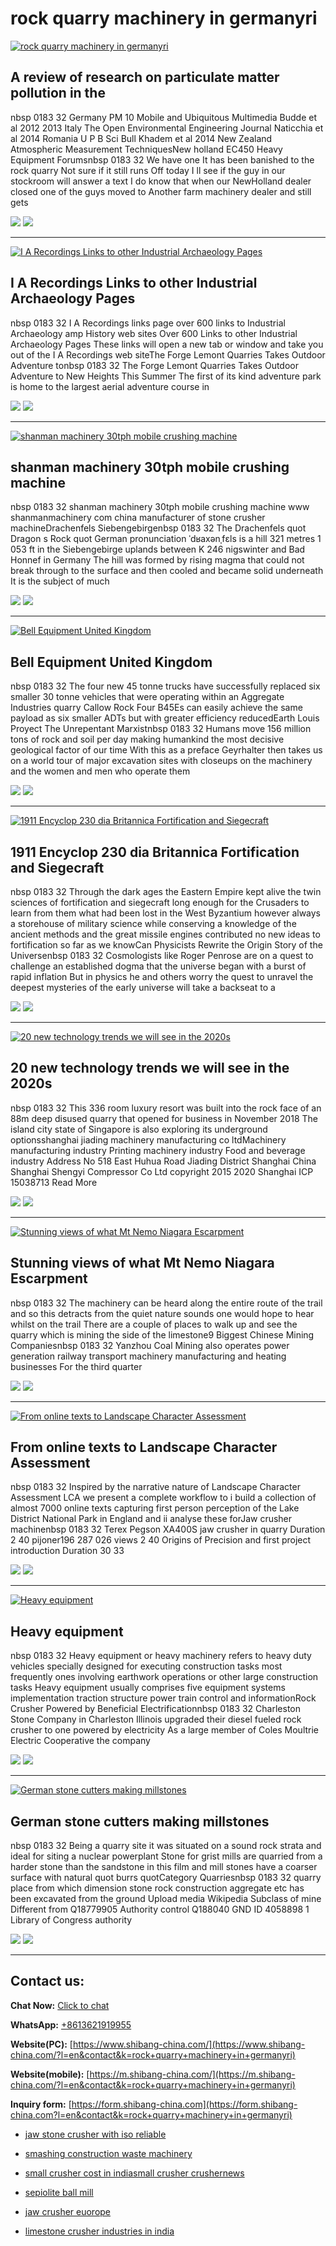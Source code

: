 # rock quarry machinery in germanyri

<a href="https://swt.shibang-china.com/?l=en&img&k=rock+quarry+machinery+in+germanyri" target="_blank">![rock quarry machinery in germanyri](http://static.shibang-china.com/all-800x300/1282.jpg)</a>

## A review of research on particulate matter pollution in the
nbsp 0183 32 Germany PM 10 Mobile and Ubiquitous Multimedia Budde et al 2012 2013 Italy The Open Environmental Engineering Journal Naticchia et al 2014 Romania U P B Sci Bull Khadem et al 2014 New Zealand Atmospheric Measurement TechniquesNew holland EC450 Heavy Equipment Forumsnbsp 0183 32 We have one It has been banished to the rock quarry Not sure if it still runs Off today I ll see if the guy in our stockroom will answer a text I do know that when our NewHolland dealer closed one of the guys moved to Another farm machinery dealer and still gets


<a href="https://whatsapp.shibangsoft.com/WhatsApp.php" target="_blank" title="WhatsApp">![](http://static.shibang-china.com/icon/whatsapp.png)</a> <a href="https://swt.shibang-china.com/?l=en&icon&k=rock+quarry+machinery+in+germanyri" target="_blank">![](http://static.shibang-china.com/icon/chat-en.png)</a>

---

<a href="https://swt.shibang-china.com/?l=en&img&k=rock+quarry+machinery+in+germanyri" target="_blank">![I A Recordings Links to other Industrial Archaeology Pages](http://static.shibang-china.com/all-800x300/621.jpg)</a>

## I A Recordings Links to other Industrial Archaeology Pages
nbsp 0183 32 I A Recordings links page over 600 links to Industrial Archaeology amp History web sites Over 600 Links to other Industrial Archaeology Pages These links will open a new tab or window and take you out of the I A Recordings web siteThe Forge Lemont Quarries Takes Outdoor Adventure tonbsp 0183 32 The Forge Lemont Quarries Takes Outdoor Adventure to New Heights This Summer The first of its kind adventure park is home to the largest aerial adventure course in


<a href="https://whatsapp.shibangsoft.com/WhatsApp.php" target="_blank" title="WhatsApp">![](http://static.shibang-china.com/icon/whatsapp.png)</a> <a href="https://swt.shibang-china.com/?l=en&icon&k=rock+quarry+machinery+in+germanyri" target="_blank">![](http://static.shibang-china.com/icon/chat-en.png)</a>

---

<a href="https://swt.shibang-china.com/?l=en&img&k=rock+quarry+machinery+in+germanyri" target="_blank">![shanman machinery 30tph mobile crushing machine](http://static.shibang-china.com/all-800x300/1079.jpg)</a>

## shanman machinery 30tph mobile crushing machine
nbsp 0183 32 shanman machinery 30tph mobile crushing machine www shanmanmachinery com china manufacturer of stone crusher machineDrachenfels Siebengebirgenbsp 0183 32 The Drachenfels quot Dragon s Rock quot German pronunciation ˈdʁaxənˌfɛls is a hill 321 metres 1 053 ft in the Siebengebirge uplands between K 246 nigswinter and Bad Honnef in Germany The hill was formed by rising magma that could not break through to the surface and then cooled and became solid underneath It is the subject of much


<a href="https://whatsapp.shibangsoft.com/WhatsApp.php" target="_blank" title="WhatsApp">![](http://static.shibang-china.com/icon/whatsapp.png)</a> <a href="https://swt.shibang-china.com/?l=en&icon&k=rock+quarry+machinery+in+germanyri" target="_blank">![](http://static.shibang-china.com/icon/chat-en.png)</a>

---

<a href="https://swt.shibang-china.com/?l=en&img&k=rock+quarry+machinery+in+germanyri" target="_blank">![Bell Equipment United Kingdom](http://static.shibang-china.com/all-800x300/74.jpg)</a>

## Bell Equipment United Kingdom
nbsp 0183 32 The four new 45 tonne trucks have successfully replaced six smaller 30 tonne vehicles that were operating within an Aggregate Industries quarry Callow Rock Four B45Es can easily achieve the same payload as six smaller ADTs but with greater efficiency reducedEarth Louis Proyect The Unrepentant Marxistnbsp 0183 32 Humans move 156 million tons of rock and soil per day making humankind the most decisive geological factor of our time With this as a preface Geyrhalter then takes us on a world tour of major excavation sites with closeups on the machinery and the women and men who operate them


<a href="https://whatsapp.shibangsoft.com/WhatsApp.php" target="_blank" title="WhatsApp">![](http://static.shibang-china.com/icon/whatsapp.png)</a> <a href="https://swt.shibang-china.com/?l=en&icon&k=rock+quarry+machinery+in+germanyri" target="_blank">![](http://static.shibang-china.com/icon/chat-en.png)</a>

---

<a href="https://swt.shibang-china.com/?l=en&img&k=rock+quarry+machinery+in+germanyri" target="_blank">![1911 Encyclop 230 dia Britannica Fortification and Siegecraft](http://static.shibang-china.com/all-800x300/1098.jpg)</a>

## 1911 Encyclop 230 dia Britannica Fortification and Siegecraft
nbsp 0183 32 Through the dark ages the Eastern Empire kept alive the twin sciences of fortification and siegecraft long enough for the Crusaders to learn from them what had been lost in the West Byzantium however always a storehouse of military science while conserving a knowledge of the ancient methods and the great missile engines contributed no new ideas to fortification so far as we knowCan Physicists Rewrite the Origin Story of the Universenbsp 0183 32 Cosmologists like Roger Penrose are on a quest to challenge an established dogma that the universe began with a burst of rapid inflation But in physics he and others worry the quest to unravel the deepest mysteries of the early universe will take a backseat to a


<a href="https://whatsapp.shibangsoft.com/WhatsApp.php" target="_blank" title="WhatsApp">![](http://static.shibang-china.com/icon/whatsapp.png)</a> <a href="https://swt.shibang-china.com/?l=en&icon&k=rock+quarry+machinery+in+germanyri" target="_blank">![](http://static.shibang-china.com/icon/chat-en.png)</a>

---

<a href="https://swt.shibang-china.com/?l=en&img&k=rock+quarry+machinery+in+germanyri" target="_blank">![20 new technology trends we will see in the 2020s](http://static.shibang-china.com/all-800x300/162.jpg)</a>

## 20 new technology trends we will see in the 2020s
nbsp 0183 32 This 336 room luxury resort was built into the rock face of an 88m deep disused quarry that opened for business in November 2018 The island city state of Singapore is also exploring its underground optionsshanghai jiading machinery manufacturing co ltdMachinery manufacturing industry Printing machinery industry Food and beverage industry Address No 518 East Huhua Road Jiading District Shanghai China Shanghai Shengyi Compressor Co Ltd copyright 2015 2020 Shanghai ICP 15038713 Read More


<a href="https://whatsapp.shibangsoft.com/WhatsApp.php" target="_blank" title="WhatsApp">![](http://static.shibang-china.com/icon/whatsapp.png)</a> <a href="https://swt.shibang-china.com/?l=en&icon&k=rock+quarry+machinery+in+germanyri" target="_blank">![](http://static.shibang-china.com/icon/chat-en.png)</a>

---

<a href="https://swt.shibang-china.com/?l=en&img&k=rock+quarry+machinery+in+germanyri" target="_blank">![Stunning views of what Mt Nemo Niagara Escarpment](http://static.shibang-china.com/all-800x300/817.jpg)</a>

## Stunning views of what Mt Nemo Niagara Escarpment
nbsp 0183 32 The machinery can be heard along the entire route of the trail and so this detracts from the quiet nature sounds one would hope to hear whilst on the trail There are a couple of places to walk up and see the quarry which is mining the side of the limestone9 Biggest Chinese Mining Companiesnbsp 0183 32 Yanzhou Coal Mining also operates power generation railway transport machinery manufacturing and heating businesses For the third quarter


<a href="https://whatsapp.shibangsoft.com/WhatsApp.php" target="_blank" title="WhatsApp">![](http://static.shibang-china.com/icon/whatsapp.png)</a> <a href="https://swt.shibang-china.com/?l=en&icon&k=rock+quarry+machinery+in+germanyri" target="_blank">![](http://static.shibang-china.com/icon/chat-en.png)</a>

---

<a href="https://swt.shibang-china.com/?l=en&img&k=rock+quarry+machinery+in+germanyri" target="_blank">![From online texts to Landscape Character Assessment](http://static.shibang-china.com/all-800x300/1239.jpg)</a>

## From online texts to Landscape Character Assessment
nbsp 0183 32 Inspired by the narrative nature of Landscape Character Assessment LCA we present a complete workflow to i build a collection of almost 7000 online texts capturing first person perception of the Lake District National Park in England and ii analyse these forJaw crusher machinenbsp 0183 32 Terex Pegson XA400S jaw crusher in quarry Duration 2 40 pijoner196 287 026 views 2 40 Origins of Precision and first project introduction Duration 30 33


<a href="https://whatsapp.shibangsoft.com/WhatsApp.php" target="_blank" title="WhatsApp">![](http://static.shibang-china.com/icon/whatsapp.png)</a> <a href="https://swt.shibang-china.com/?l=en&icon&k=rock+quarry+machinery+in+germanyri" target="_blank">![](http://static.shibang-china.com/icon/chat-en.png)</a>

---

<a href="https://swt.shibang-china.com/?l=en&img&k=rock+quarry+machinery+in+germanyri" target="_blank">![Heavy equipment](http://static.shibang-china.com/all-800x300/1038.jpg)</a>

## Heavy equipment
nbsp 0183 32 Heavy equipment or heavy machinery refers to heavy duty vehicles specially designed for executing construction tasks most frequently ones involving earthwork operations or other large construction tasks Heavy equipment usually comprises five equipment systems implementation traction structure power train control and informationRock Crusher Powered by Beneficial Electrificationnbsp 0183 32 Charleston Stone Company in Charleston Illinois upgraded their diesel fueled rock crusher to one powered by electricity As a large member of Coles Moultrie Electric Cooperative the company


<a href="https://whatsapp.shibangsoft.com/WhatsApp.php" target="_blank" title="WhatsApp">![](http://static.shibang-china.com/icon/whatsapp.png)</a> <a href="https://swt.shibang-china.com/?l=en&icon&k=rock+quarry+machinery+in+germanyri" target="_blank">![](http://static.shibang-china.com/icon/chat-en.png)</a>

---

<a href="https://swt.shibang-china.com/?l=en&img&k=rock+quarry+machinery+in+germanyri" target="_blank">![German stone cutters making millstones](http://static.shibang-china.com/all-800x300/1414.jpg)</a>

## German stone cutters making millstones
nbsp 0183 32 Being a quarry site it was situated on a sound rock strata and ideal for siting a nuclear powerplant Stone for grist mills are quarried from a harder stone than the sandstone in this film and mill stones have a coarser surface with natural quot burrs quotCategory Quarriesnbsp 0183 32 quarry place from which dimension stone rock construction aggregate etc has been excavated from the ground Upload media Wikipedia Subclass of mine Different from Q18779905 Authority control Q188040 GND ID 4058898 1 Library of Congress authority


<a href="https://whatsapp.shibangsoft.com/WhatsApp.php" target="_blank" title="WhatsApp">![](http://static.shibang-china.com/icon/whatsapp.png)</a> <a href="https://swt.shibang-china.com/?l=en&icon&k=rock+quarry+machinery+in+germanyri" target="_blank">![](http://static.shibang-china.com/icon/chat-en.png)</a>

---
## Contact us:

**Chat Now:** [Click to chat](https://swt.shibang-china.com?l=en&contact&k=rock+quarry+machinery+in+germanyri)

**WhatsApp:**  [+8613621919955](https://whatsapp.shibangsoft.com/WhatsApp.php)

**Website(PC):** [https://www.shibang-china.com/](https://www.shibang-china.com/?l=en&contact&k=rock+quarry+machinery+in+germanyri)

**Website(mobile):** [https://m.shibang-china.com/](https://m.shibang-china.com/?l=en&contact&k=rock+quarry+machinery+in+germanyri)

**Inquiry form:** [https://form.shibang-china.com](https://form.shibang-china.com?l=en&contact&k=rock+quarry+machinery+in+germanyri)

* [jaw stone crusher with iso reliable](../166/jaw%20stone%20crusher%20with%20iso%20reliable.md)

* [smashing construction waste machinery](../162/smashing%20construction%20waste%20machinery.md)

* [small crusher cost in indiasmall crusher crushernews](../161/small%20crusher%20cost%20in%20indiasmall%20crusher%20crushernews.md)

* [sepiolite ball mill](../162/sepiolite%20ball%20mill.md)

* [jaw crusher euorope](../162/jaw%20crusher%20euorope.md)

* [limestone crusher industries in india](../167/limestone%20crusher%20industries%20in%20india.md)